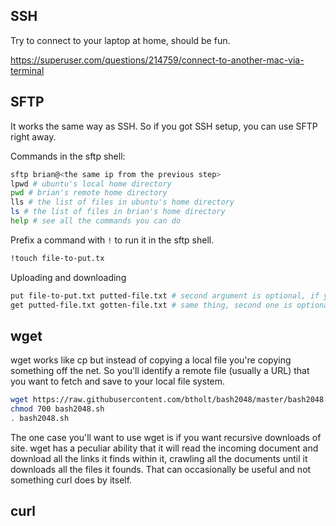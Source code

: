 ## SSH

Try to connect to your laptop at home, should be fun.

https://superuser.com/questions/214759/connect-to-another-mac-via-terminal

## SFTP

It works the same way as SSH. So if you got SSH setup, you can use SFTP right away. 

Commands in the sftp shell:

```bash
sftp brian@<the same ip from the previous step>
lpwd # ubuntu's local home directory
pwd # brian's remote home directory
lls # the list of files in ubuntu's home directory
ls # the list of files in brian's home directory
help # see all the commands you can do
```

Prefix a command with `!` to run it in the sftp shell. 

```bash
!touch file-to-put.tx
```

Uploading and downloading

```bash
put file-to-put.txt putted-file.txt # second argument is optional, if you omit it'll just use the same name
get putted-file.txt gotten-file.txt # same thing, second one is optional
```

## wget

wget works like cp but instead of copying a local file you're copying something off the net. So you'll identify a remote file (usually a URL) that you want to fetch and save to your local file system. 

```bash
wget https://raw.githubusercontent.com/btholt/bash2048/master/bash2048.sh
chmod 700 bash2048.sh
. bash2048.sh
```

The one case you'll want to use wget is if you want recursive downloads of site. wget has a peculiar ability that it will read the incoming document and download all the links it finds within it, crawling all the documents until it downloads all the files it founds. That can occasionally be useful and not something curl does by itself.

## curl

